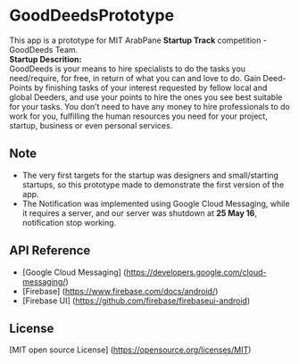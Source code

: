 # GoodDeedsPrototype
This app is a prototype for MIT ArabPane **Startup Track** competition - GoodDeeds Team.
<br/>
**Startup Descrition:**<br/>
GoodDeeds is your means to hire specialists to do the tasks you need/require, for free, in return of what you can and love to do. Gain Deed-Points by finishing tasks of your interest requested by fellow local and global Deeders, and use your points to hire the ones you see best suitable for your tasks.
You don’t need to have any money to hire professionals to do work for you, fulfilling the human resources you need for your project, startup, business or even personal services.

## Note 
- The very first targets for the startup was designers and small/starting startups, so this prototype made to demonstrate the first version of the app.
- The Notification was implemented using Google Cloud Messaging, while it requires a server, and our server was shutdown at **25 May 16**, notification stop working.


## API Reference
- [Google Cloud Messaging] (https://developers.google.com/cloud-messaging/)
- [Firebase] (https://www.firebase.com/docs/android/)
- [Firebase UI] (https://github.com/firebase/firebaseui-android)

## License
[MIT open source License] (https://opensource.org/licenses/MIT)


